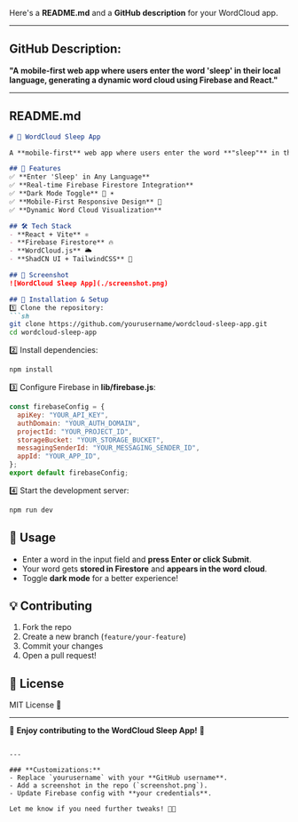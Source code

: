 Here's a **README.md** and a **GitHub description** for your WordCloud app.  

---

## **GitHub Description:**  
**"A mobile-first web app where users enter the word 'sleep' in their local language, generating a dynamic word cloud using Firebase and React."**  

---

## **README.md**
```md
# 🌙 WordCloud Sleep App  

A **mobile-first** web app where users enter the word **"sleep"** in their local language. The app stores entries in **Firebase** and generates a **dynamic word cloud** using React and WordCloud.js.  

## 🚀 Features  
✅ **Enter 'Sleep' in Any Language**  
✅ **Real-time Firebase Firestore Integration**  
✅ **Dark Mode Toggle** 🌙 ☀️  
✅ **Mobile-First Responsive Design** 📱  
✅ **Dynamic Word Cloud Visualization**  

## 🛠️ Tech Stack  
- **React + Vite** ⚛️  
- **Firebase Firestore** 🔥  
- **WordCloud.js** 🌥️  
- **ShadCN UI + TailwindCSS** 🎨  

## 📸 Screenshot  
![WordCloud Sleep App](./screenshot.png)  

## 🎯 Installation & Setup  
1️⃣ Clone the repository:  
```sh
git clone https://github.com/yourusername/wordcloud-sleep-app.git
cd wordcloud-sleep-app
```
2️⃣ Install dependencies:  
```sh
npm install
```
3️⃣ Configure Firebase in **lib/firebase.js**:  
```js
const firebaseConfig = {
  apiKey: "YOUR_API_KEY",
  authDomain: "YOUR_AUTH_DOMAIN",
  projectId: "YOUR_PROJECT_ID",
  storageBucket: "YOUR_STORAGE_BUCKET",
  messagingSenderId: "YOUR_MESSAGING_SENDER_ID",
  appId: "YOUR_APP_ID",
};
export default firebaseConfig;
```
4️⃣ Start the development server:  
```sh
npm run dev
```

## 📝 Usage  
- Enter a word in the input field and **press Enter or click Submit**.  
- Your word gets **stored in Firestore** and **appears in the word cloud**.  
- Toggle **dark mode** for a better experience!  

## 💡 Contributing  
1. Fork the repo  
2. Create a new branch (`feature/your-feature`)  
3. Commit your changes  
4. Open a pull request!  

## 📜 License  
MIT License 📄  

---

🎉 **Enjoy contributing to the WordCloud Sleep App!** 🚀  
```

---

### **Customizations:**  
- Replace `yourusername` with your **GitHub username**.  
- Add a screenshot in the repo (`screenshot.png`).  
- Update Firebase config with **your credentials**.  

Let me know if you need further tweaks! 🚀🔥